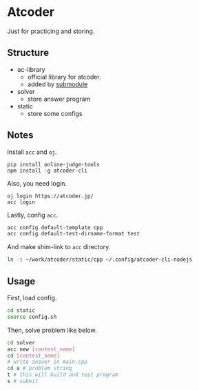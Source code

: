 # Atcoder
Just for practicing and storing.

## Structure

* ac-library
  * official library for atcoder.
  * added by [submodule](https://github.com/atcoder/ac-library)
* solver
  * store answer program
* static
  * store some configs

## Notes

Install `acc` and `oj`.

```
pip install online-judge-tools
npm install -g atcoder-cli
```

Also, you need login.

```
oj login https://atcoder.jp/
acc login
```

Lastly, config `acc`.

```sh
acc config default-template cpp
acc config default-test-dirname-format test
```

And make shim-link to `acc` directory.

```sh
ln -s ~/work/atcoder/static/cpp ~/.config/atcoder-cli-nodejs
```

## Usage

First, load config.

```sh
cd static
source config.sh
```

Then, solve problem like below.

```sh
cd solver
acc new [contest_name]
cd [contest_name]
# write answer in main.cpp
cd a # problem string
t # this will build and test program
s # submit
```
